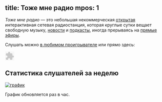title: Тоже мне радио
mpos: 1
---
*Тоже мне радио* — это небольшая некоммерческая [открытая][open] интерактивная
сетевая радиостанция, которая круглые сутки вещает свободную музыку,
[новости][news] и [подкасты][pc], иногда прерываясь на [прямые
эфиры](/live.html).

Слушать можно [в любимом проигрывателе](/player.html) или прямо здесь:

<div id="player">
<object classid="clsid:D27CDB6E-AE6D-11cf-96B8-444553540000" codebase="http://download.macromedia.com/pub/shockwave/cabs/flash/swflash.cab#version=10,0,0,0" width="30" height="30"><param name="movie" value="http://www.strangecube.com/audioplay/online/audioplay.swf?file=http://stream.tmradio.net:8180/live.mp3&amp;auto=no&amp;sendstop=yes&amp;repeat=0&amp;buttondir=http://www.strangecube.com/audioplay/online/alpha_buttons/negative&amp;bgcolor=0xffffff&amp;mode=playstop"><PARAM name="quality" value="high"><param name="wmode" value="transparent"><embed src="http://www.strangecube.com/audioplay/online/audioplay.swf?file=http://stream.tmradio.net:8180/live.mp3&amp;auto=no&amp;sendstop=yes&amp;repeat=0&amp;buttondir=http://www.strangecube.com/audioplay/online/alpha_buttons/negative&amp;bgcolor=0xffffff&amp;mode=playstop" quality=high wmode=transparent width="30" height="30" align="" type="application/x-shockwave-flash" pluginspage="http://www.macromedia.com/go/getflashplayer"></embed></object>
</div>

## Статистика слушателей за неделю

<a target="_blank" href="http://stream.tmradio.net/"><img src="http://stream.tmradio.net/listeners-week.png" alt="график"/></a>

График обновляется раз в час.

[listen]: http://stream.tmradio.net:8180/live.mp3.m3u
[log]: http://files.tmradio.net/listeners.csv
[news]: http://echo.msk.ru/news/
[open]: /open.html
[pc]: http://ru.wikipedia.org/wiki/Подкастинг
